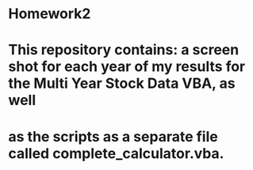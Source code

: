 # Homework2
# This repository contains: a screen shot for each year of my results for the Multi Year Stock Data VBA, as well
# as the scripts as a separate file called complete_calculator.vba.
